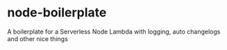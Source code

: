 # node-boilerplate
A boilerplate for a Serverless Node Lambda with logging, auto changelogs and other nice things
